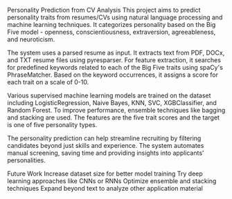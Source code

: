 Personality Prediction from CV Analysis
This project aims to predict personality traits from resumes/CVs using natural language processing and machine learning techniques. It categorizes personality based on the Big Five model - openness, conscientiousness, extraversion, agreeableness, and neuroticism.

The system uses a parsed resume as input. It extracts text from PDF, DOCx, and TXT resume files using pyresparser. For feature extraction, it searches for predefined keywords related to each of the Big Five traits using spaCy's PhraseMatcher. Based on the keyword occurrences, it assigns a score for each trait on a scale of 0-10.

Various supervised machine learning models are trained on the dataset including LogisticRegression, Naive Bayes, KNN, SVC, XGBClassifier, and Random Forest. To improve performance, ensemble techniques like bagging and stacking are used. The features are the five trait scores and the target is one of five personality types.

The personality prediction can help streamline recruiting by filtering candidates beyond just skills and experience. The system automates manual screening, saving time and providing insights into applicants' personalities.

Future Work
Increase dataset size for better model training
Try deep learning approaches like CNNs or RNNs
Optimize ensemble and stacking techniques
Expand beyond text to analyze other application material
